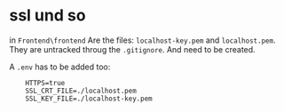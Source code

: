 # ssl und so

in `Frontend\frontend`
Are the files:
`localhost-key.pem` and `localhost.pem`.
They are untracked throug the `.gitignore`. And need to be created.

A `.env` has to be added too:

```.env
    HTTPS=true
    SSL_CRT_FILE=./localhost.pem
    SSL_KEY_FILE=./localhost-key.pem
```
